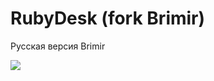 RubyDesk (fork Brimir)
======
Русская версия Brimir

<img src="http://habrastorage.org/files/7f1/c2f/b5b/7f1c2fb5b84c43b0b60a3cf40c649ab4.png"/>

